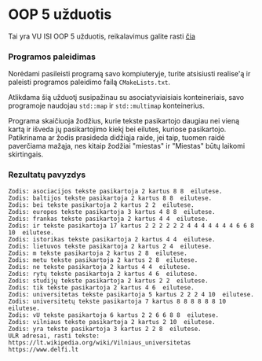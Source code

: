 # OOP 5 užduotis

Tai yra VU ISI OOP 5 užduotis, reikalavimus galite rasti [čia](https://github.com/objprog/paskaitos2019/wiki/5-oji-u%C5%BEduotis)

### Programos paleidimas

Norėdami pasileisti programą savo kompiuteryje, turite atsisiusti realise'ą ir paleisti programos paleidimo failą `CMakeLists.txt`.

Atlikdama šią užduotį susipažinau su asociatyviaisiais konteineriais, savo programoje naudojau `std::map` ir `std::multimap` konteinerius.

Programa skaičiuoja žodžius, kurie tekste pasikartojo daugiau nei vieną kartą ir išveda jų pasikartojimo kiekį bei eilutes, kuriose pasikartojo. Patikrinama ar žodis prasideda didžiąja raide, jei taip, tuomen raidė paverčiama mažąja, nes kitaip žodžiai "miestas" ir "Miestas" būtų laikomi skirtingais.

### Rezultatų pavyzdys

```
Zodis: asociacijos tekste pasikartoja 2 kartus 8 8  eilutese.
Zodis: baltijos tekste pasikartoja 2 kartus 8 8  eilutese.
Zodis: bei tekste pasikartoja 2 kartus 2 2  eilutese.
Zodis: europos tekste pasikartoja 3 kartus 4 8 8  eilutese.
Zodis: frankas tekste pasikartoja 2 kartus 4 4  eilutese.
Zodis: ir tekste pasikartoja 17 kartus 2 2 2 2 2 2 4 4 4 4 4 4 4 6 6 8 10  eilutese.
Zodis: istorikas tekste pasikartoja 2 kartus 4 4  eilutese.
Zodis: lietuvos tekste pasikartoja 2 kartus 2 4  eilutese.
Zodis: m tekste pasikartoja 2 kartus 2 8  eilutese.
Zodis: metu tekste pasikartoja 2 kartus 2 8  eilutese.
Zodis: ne tekste pasikartoja 2 kartus 4 4  eilutese.
Zodis: rytų tekste pasikartoja 2 kartus 4 6  eilutese.
Zodis: studijų tekste pasikartoja 2 kartus 2 2  eilutese.
Zodis: tik tekste pasikartoja 2 kartus 4 6  eilutese.
Zodis: universitetas tekste pasikartoja 5 kartus 2 2 2 4 10  eilutese.
Zodis: universitetų tekste pasikartoja 7 kartus 8 8 8 8 8 8 10  eilutese.
Zodis: vU tekste pasikartoja 6 kartus 2 2 6 6 8 8  eilutese.
Zodis: vilniaus tekste pasikartoja 2 kartus 2 10  eilutese.
Zodis: yra tekste pasikartoja 3 kartus 2 2 8  eilutese.
ULR adresai, rasti tekste: 
https://lt.wikipedia.org/wiki/Vilniaus_universitetas
https://www.delfi.lt
```
